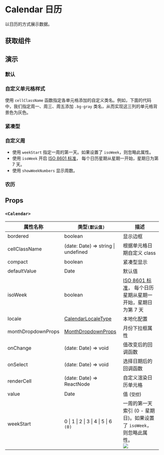 # Calendar 日历

以日历的方式展示数据。

## 获取组件

<!--{include:<import-guide>}-->

## 演示

### 默认

<!--{include:`basic.md`}-->

### 自定义单元格样式

使用 `cellClassName` 函数指定各单元格添加的自定义类名。例如，下面的代码中，我们指定周一、周三、周五添加 `.bg-gray` 类名，从而实现这三列的单元格背景色为灰色。

<!--{include:`custom-cell.md`}-->

### 紧凑型

<!--{include:`compact.md`}-->

### 自定义周

<!--{include:`week-start.md`}-->

- 使用 `weekStart` 指定一周的第一天。如果设置了 `isoWeek`，则忽略此属性。
- 使用 `isoWeek` 开启 [ISO 8601 标准][ISO-8601]， 每个日历星期从星期一开始，星期日为第 7 天。
- 使用 `showWeekNumbers` 显示周数。

### 农历

<!--{include:`lunar.md`}-->

## Props

### `<Calendar>`

<!-- prettier-sort-markdown-table -->

| 属性名称           | 类型`(默认值)`                                 | 描述                                                                                |
| ------------------ | ---------------------------------------------- | ----------------------------------------------------------------------------------- |
| bordered           | boolean                                        | 显示边框                                                                            |
| cellClassName      | (date: Date) => string \| undefined            | 根据单元格日期自定义 class                                                          |
| compact            | boolean                                        | 紧凑型显示                                                                          |
| defaultValue       | Date                                           | 默认值                                                                              |
| isoWeek            | boolean                                        | [ISO 8601 标准][ISO-8601]， 每个日历星期从星期一开始，星期日为第 7 天               |
| locale             | [CalendarLocaleType](/zh/guide/i18n/#calendar) | 本地化配置                                                                          |
| monthDropdownProps | [MonthDropdownProps][month-dropdown-props]     | 月份下拉框属性                                                                      |
| onChange           | (date: Date) => void                           | 值改变后的回调函数                                                                  |
| onSelect           | (date: Date) => void                           | 选择日期后的回调函数                                                                |
| renderCell         | (date: Date) => ReactNode                      | 自定义渲染日历单元格                                                                |
| value              | Date                                           | 值 (`受控`)                                                                         |
| weekStart          | 0 \| 1 \| 2 \| 3 \| 4 \| 5 \| 6 `(0)`          | 一周的第一天索引 (0 - 星期日)。如果设置了 `isoWeek`，则忽略此属性。<br/>![][5.62.0] |

<!--{include:(_common/types/month-dropdown-props.md)}-->

[month-dropdown-props]: #code-ts-month-dropdown-props-code
[ISO-8601]: https://en.wikipedia.org/wiki/ISO_week_date
[5.62.0]: https://img.shields.io/badge/>=-v5.62.0-blue
